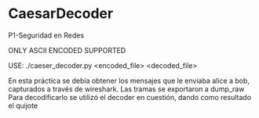 # CaesarDecoder
P1-Seguridad en Redes

ONLY ASCII ENCODED SUPPORTED

USE: ./caeser_decoder.py <encoded_file> <shift> <decoded_file>

En esta práctica se debía obtener los mensajes que le enviaba alice a bob, capturados a través de wireshark. Las tramas se exportaron a dump_raw
Para decodificarlo se utilizó el decoder en cuestión, dando como resultado el quijote
